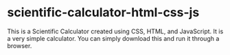 # scientific-calculator-html-css-js
This is a Scientific Calculator created using CSS, HTML, and JavaScript. It is a very simple calculator.
You can simply download this and run it through a browser.
